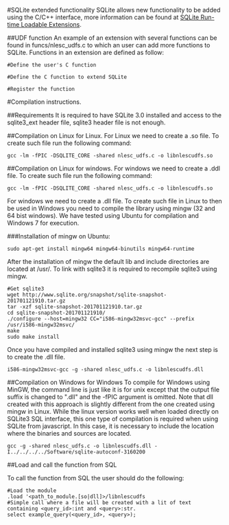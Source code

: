 #SQLite extended functionality
SQLite allows new functionality to be added using the C/C++ interface, more information can be found at [SQLite Run-time Loadable Extensions](http://sqlite.org/loadext.html).

##UDF function
An example of an extension with several functions can be found in funcs/nlesc_udfs.c to which an user can add more functions to SQLite.
Functions in an extension are defined as follow:
```
#Define the user's C function

#Define the C function to extend SQLite

#Register the function

```

#Compilation instructions.

##Requirements
It is required to have SQLite 3.0 installed and access to the sqlite3_ext header file, sqlite3 header file is not enough.

##Compilation on Linux for Linux.
For Linux we need to create a .so file. To create such file run the following command:
```
gcc -lm -fPIC -DSQLITE_CORE -shared nlesc_udfs.c -o libnlescudfs.so
```

##Compilation on Linux for windows.
For windows we need to create a .ddl file. To create such file run the following command:
```
gcc -lm -fPIC -DSQLITE_CORE -shared nlesc_udfs.c -o libnlescudfs.so
```

For windows we need to create a .dll file. To create such file in Linux to then be used in Windows you need to compile the library using mingw (32 and 64 bist windows).
We have tested using Ubuntu for compilation and Windows 7 for execution.

###Installation of mingw on Ubuntu:
```
sudo apt-get install mingw64 mingw64-binutils mingw64-runtime
```

After the installation of mingw the default lib and include directories are located at /usr/.
To link with sqlite3 it is required to recompile sqlite3 using mingw.
```
#Get sqlite3
wget http://www.sqlite.org/snapshot/sqlite-snapshot-201701121910.tar.gz
tar -xzf sqlite-snapshot-201701121910.tar.gz
cd sqlite-snapshot-201701121910/
./configure --host=mingw32 CC="i586-mingw32msvc-gcc" --prefix /usr/i586-mingw32msvc/
make
sudo make install
```

Once you have compiled and installed sqlite3 using mingw the next step is to create the .dll file.
```
i586-mingw32msvc-gcc -g -shared nlesc_udfs.c -o libnlescudfs.dll
```
##Compilation on Windows for Windows
To compile for Windows using MinGW, the command line is just like it is for unix except that the output file suffix is changed to ".dll" and the -fPIC argument is omitted.
Note that dll created with this approach is slightly different from the one created using mingw in Linux. While the linux version works well when loaded directly on SQLite3 SQL interface, this one type of compilation is required when using SQLite from javascript. In this case, it is necessary to include the location where the binaries and sources are located.
```
gcc -g -shared nlesc_udfs.c -o libnlescudfs.dll -I../../../../Software/sqlite-autoconf-3160200
```

##Load and call the function from SQL

To call the function from SQL the user should do the following:
```
#Load the module
.load '<path_to_module.[so|dll]>/libnlescudfs
#Simple call where a file will be created with a lit of text containing <query_id>:int and <query>:str.
select example_query(<query_id>, <query>);
```
